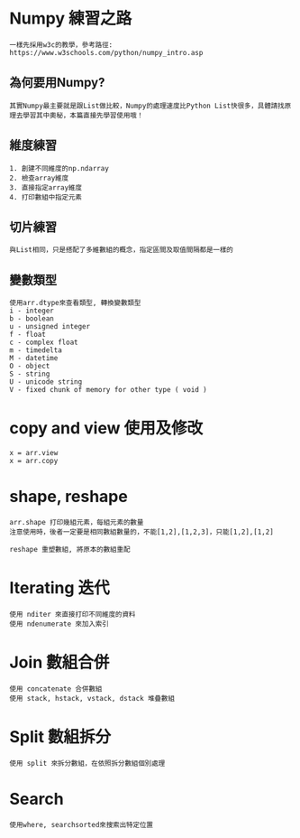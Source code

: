 # Numpy 練習之路
    一樣先採用w3c的教學，參考路徑: https://www.w3schools.com/python/numpy_intro.asp
    
## 為何要用Numpy?
    其實Numpy最主要就是跟List做比較，Numpy的處理速度比Python List快很多，具體請找原理去學習其中奧秘，本篇直接先學習使用哦！

## 維度練習
    1. 創建不同維度的np.ndarray
    2. 檢查array維度
    3. 直接指定array維度
    4. 打印數組中指定元素

## 切片練習
    與List相同，只是搭配了多維數組的概念，指定區間及取值間隔都是一樣的

## 變數類型
    使用arr.dtype來查看類型, 轉換變數類型
    i - integer
    b - boolean
    u - unsigned integer
    f - float
    c - complex float
    m - timedelta
    M - datetime
    O - object
    S - string
    U - unicode string
    V - fixed chunk of memory for other type ( void )

# copy and view 使用及修改
    x = arr.view
    x = arr.copy

# shape, reshape
    arr.shape 打印幾組元素，每組元素的數量
    注意使用時，後者一定要是相同數組數量的，不能[1,2],[1,2,3]，只能[1,2],[1,2]
    
    reshape 重塑數組, 將原本的數組重配

# Iterating 迭代
    使用 nditer 來直接打印不同維度的資料
    使用 ndenumerate 來加入索引

# Join 數組合併
    使用 concatenate 合併數組
    使用 stack, hstack, vstack, dstack 堆疊數組

# Split 數組拆分
    使用 split 來拆分數組，在依照拆分數組個別處理

# Search
    使用where, searchsorted來搜索出特定位置